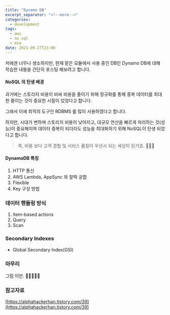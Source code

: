 ```yaml
---
title: "Dynamo DB"
excerpt_separator: "<!--more-->"
categories:
  - development
tags:
  - aws
  - no sql
  - msa  
date: 2021-09-27T23:00
---
```


저에겐 너무나 생소하지만, 현재 맡은 모듈에서 사용 중인 DB인 Dynamo DB에 대해 학습한 내용을 간단히 포스팅 해보려고 합니다. 

<!--more-->

#### NoSQL 의 탄생 배경
과거에는 스토리지 비용이 비싸 비용을 줄이기 위해 정규화를 통해 중복 데이터를 최대한 줄이는 것이 중요한 시절이 있었다고 합니다. 

그래서 이에 최적의 도구인 RDBMS 를 많이 사용하였다고 합니다.

하지만, 시대가 변하며 스토리지 비용이 낮아지고, 대규모 연산을 빠르게 처리하는 것(성능)이 중요해지며 데이터 중복이 되더라도 성능을 최대화하기 위해 NoSQL이 탄생 되었다고 합니다.

> 즉, 비용 보다 고객 경험 및 서비스 품질이 우선시 되는 세상이 된거죠. 🤑👎🏼

#### DynamoDB 특징

1. HTTP 통신
1. AWS Lambda, AppSync 와 찰떡 궁합
1. Flexible
1. Key 구성 방법

### 데이터 핸들링 방식

1. Item-based actions
1. Query
1. Scan

### Secondary Indexes

- Global Secondary Index(GSI)

### 마무리

그럼 이만. 🥕👋🏼🖐🏼

### 참고자료
[https://alphahackerhan.tistory.com/39](https://alphahackerhan.tistory.com/39)